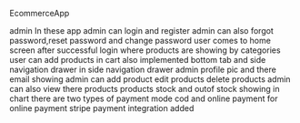 EcommerceApp

admin 
In these app admin can login and register 
admin can also forgot password,reset password and change password
user comes to home screen after successful login 
where products are showing by categories 
user can add products in cart 
also implemented bottom tab and side navigation drawer
in side navigation drawer admin profile pic and there email showing
admin can add product edit products delete products
admin can also view there products 
products stock and outof stock showing in chart 
there are two types of payment mode cod and online payment
for online payment stripe payment integration added
